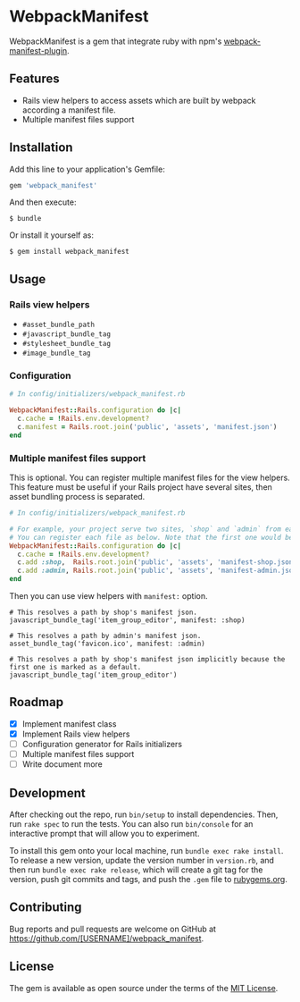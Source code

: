 # WebpackManifest

WebpackManifest is a gem that integrate ruby with npm's [webpack-manifest-plugin](https://www.npmjs.com/package/webpack-manifest-plugin).

## Features

* Rails view helpers to access assets which are built by webpack according a manifest file.
* Multiple manifest files support

## Installation

Add this line to your application's Gemfile:

```ruby
gem 'webpack_manifest'
```

And then execute:

    $ bundle

Or install it yourself as:

    $ gem install webpack_manifest

## Usage

### Rails view helpers

* `#asset_bundle_path`
* `#javascript_bundle_tag`
* `#stylesheet_bundle_tag`
* `#image_bundle_tag`

### Configuration

```rb
# In config/initializers/webpack_manifest.rb

WebpackManifest::Rails.configuration do |c|
  c.cache = !Rails.env.development?
  c.manifest = Rails.root.join('public', 'assets', 'manifest.json')
end
```

### Multiple manifest files support

This is optional. You can register multiple manifest files for the view helpers. This feature must be useful if your Rails project have several sites, then asset bundling process is separated.

```rb
# In config/initializers/webpack_manifest.rb

# For example, your project serve two sites, `shop` and `admin` from each manifest file.
# You can register each file as below. Note that the first one would be regstered as a default manifest.
WebpackManifest::Rails.configuration do |c|
  c.cache = !Rails.env.development?
  c.add :shop,  Rails.root.join('public', 'assets', 'manifest-shop.json')
  c.add :admin, Rails.root.join('public', 'assets', 'manifest-admin.json')
end
```

Then you can use view helpers with `manifest:` option.

```
# This resolves a path by shop's manifest json.
javascript_bundle_tag('item_group_editor', manifest: :shop)

# This resolves a path by admin's manifest json.
asset_bundle_tag('favicon.ico', manifest: :admin)

# This resolves a path by shop's manifest json implicitly because the first one is marked as a default.
javascript_bundle_tag('item_group_editor')
```

## Roadmap

* [x] Implement manifest class
* [x] Implement Rails view helpers
* [ ] Configuration generator for Rails initializers
* [ ] Multiple manifest files support
* [ ] Write document more

## Development

After checking out the repo, run `bin/setup` to install dependencies. Then, run `rake spec` to run the tests. You can also run `bin/console` for an interactive prompt that will allow you to experiment.

To install this gem onto your local machine, run `bundle exec rake install`. To release a new version, update the version number in `version.rb`, and then run `bundle exec rake release`, which will create a git tag for the version, push git commits and tags, and push the `.gem` file to [rubygems.org](https://rubygems.org).

## Contributing

Bug reports and pull requests are welcome on GitHub at https://github.com/[USERNAME]/webpack_manifest.

## License

The gem is available as open source under the terms of the [MIT License](https://opensource.org/licenses/MIT).
